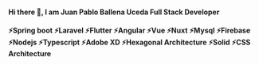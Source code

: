 #### Hi there 👋, I am Juan Pablo Ballena Uceda Full Stack Developer
#### ⚡Spring boot ⚡Laravel ⚡Flutter ⚡Angular ⚡Vue ⚡Nuxt ⚡Mysql ⚡Firebase ⚡Nodejs ⚡Typescript ⚡Adobe XD ⚡Hexagonal Architecture ⚡Solid ⚡CSS Architecture

<!--
**JuanBallena/JuanBallena** is a ✨ _special_ ✨ repository because its `README.md` (this file) appears on your GitHub profile.

Here are some ideas to get you started:

- 🔭 I’m currently working on ...
- 🌱 I’m currently learning ...
- 👯 I’m looking to collaborate on ...
- 🤔 I’m looking for help with ...
- 💬 Ask me about ...
- 📫 How to reach me: ...
- 😄 Pronouns: ...
- ⚡ Fun fact: ...
-->
